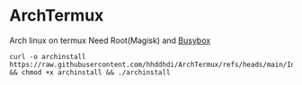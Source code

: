 # ArchTermux
Arch linux on termux
Need Root(Magisk) and [Busybox](https://github.com/Magisk-Modules-Repo/busybox-ndk)
```
curl -o archinstall https://raw.githubusercontent.com/hhddhdi/ArchTermux/refs/heads/main/Install.sh  && chmod +x archinstall && ./archinstall

```

